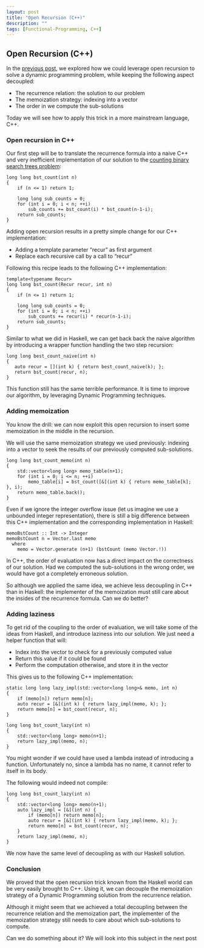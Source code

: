 ```yaml
---
layout: post
title: "Open Recursion (C++)"
description: ""
tags: [Functional-Programming, C++]
---
```



## Open Recursion (C++)

In the [previous post](2016-11-27-open-recursion-haskell.md), we explored how we could leverage open recursion to solve a dynamic programming problem, while keeping the following aspect decoupled:

* The recurrence relation: the solution to our problem
* The memoization strategy: indexing into a vector
* The order in we compute the sub-solutions

Today we will see how to apply this trick in a more mainstream language, C++.

### Open recursion in C++

Our first step will be to translate the recurrence formula into a naive C++ and very inefficient implementation of our solution to the [counting binary search trees problem](https://www.hackerrank.com/challenges/number-of-binary-search-tree):

```
long long bst_count(int n)
{
    if (n <= 1) return 1;
 
    long long sub_counts = 0;
    for (int i = 0; i < n; ++i)
        sub_counts += bst_count(i) * bst_count(n-1-i);
    return sub_counts;
}
```

Adding open recursion results in a pretty simple change for our C++ implementation:

* Adding a template parameter “recur” as first argument
* Replace each recursive call by a call to “recur”

Following this recipe leads to the following C++ implementation:

```
template<typename Recur>
long long bst_count(Recur recur, int n)
{
­    if (n <= 1) return 1;
 
    long long sub_counts = 0;
    for (int i = 0; i < n; ++i)
        sub_counts += recur(i) * recur(n-1-i);
    return sub_counts;
}
```

Similar to what we did in Haskell, we can get back back the naive algorithm by introducing a wrapper function handling the two step recursion:

```
long long best_count_naive(int n)
{
   auto recur = [](int k) { return best_count_naive(k); };
   return bst_count(recur, n);
}
```

This function still has the same terrible performance. It is time to improve our algorithm, by leveraging Dynamic Programming techniques.

### Adding memoization

You know the drill: we can now exploit this open recursion to insert some memoization in the middle in the recursion.

We will use the same memoization strategy we used previously: indexing into a vector to seek the results of our previously computed sub-solutions.

```
long long bst_count_memo(int n)
{
    std::vector<long long> memo_table(n+1);
    for (int i = 0; i <= n; ++i)
        memo_table[i] = bst_count([&](int k) { return memo_table[k]; }, i);
    return memo_table.back();
}
```

Even if we ignore the integer overflow issue (let us imagine we use a unbounded integer representation), there is still a big difference between this C++ implementation and the corresponding implementation in Haskell:

```
memoBstCount :: Int -> Integer
memoBstCount n = Vector.last memo
  where
    memo = Vector.generate (n+1) (bstCount (memo Vector.!))
```

In C++, the order of evaluation now has a direct impact on the correctness of our solution. Had we computed the sub-solutions in the wrong order, we would have got a completely erroneous solution.

So although we applied the same idea, we achieve less decoupling in C++ than in Haskell: the implementer of the memoization must still care about the insides of the recurrence formula. Can we do better?

### Adding laziness

To get rid of the coupling to the order of evaluation, we will take some of the ideas from Haskell, and introduce laziness into our solution. We just need a helper function that will:

* Index into the vector to check for a previously computed value
* Return this value if it could be found
* Perform the computation otherwise, and store it in the vector

This gives us to the following C++ implementation:

```
static long long lazy_impl(std::vector<long long>& memo, int n)
{
    if (memo[n]) return memo[n];
    auto recur = [&](int k) { return lazy_impl(memo, k); };
    return memo[n] = bst_count(recur, n);
}
 
long long bst_count_lazy(int n)
{
    std::vector<long long> memo(n+1);
    return lazy_impl(memo, n);
}
```

You might wonder if we could have used a lambda instead of introducing a function. Unfortunately no, since a lambda has no name, it cannot refer to itself in its body.

The following would indeed not compile:

```
long long bst_count_lazy(int n)
{
    std::vector<long long> memo(n+1);
    auto lazy_impl = [&](int n) {
        if (memo[n]) return memo[n];
        auto recur = [&](int k) { return lazy_impl(memo, k); };
        return memo[n] = bst_count(recur, n);
    }
    return lazy_impl(memo, n);
}
```

We now have the same level of decoupling as with our Haskell solution.

### Conclusion

We proved that the open recursion trick known from the Haskell world can be very easily brought to C++. Using it, we can decouple the memoization strategy of a Dynamic Programming solution from the recurrence relation.

Although it might seem that we achieved a total decoupling between the recurrence relation and the memoization part, the implementer of the memoization strategy still needs to care about which sub-solutions to compute.

Can we do something about it? We will look into this subject in the next post
